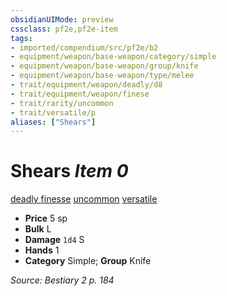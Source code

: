 ```yaml
---
obsidianUIMode: preview
cssclass: pf2e,pf2e-item
tags:
- imported/compendium/src/pf2e/b2
- equipment/weapon/base-weapon/category/simple
- equipment/weapon/base-weapon/group/knife
- equipment/weapon/base-weapon/type/melee 
- trait/equipment/weapon/deadly/d8
- trait/equipment/weapon/finese
- trait/rarity/uncommon
- trait/versatile/p
aliases: ["Shears"]
---
```

# Shears *Item 0*  
[deadly <d8>](deadly.md)  [finesse](finesse.md)  [uncommon](uncommon.md)  [versatile <p>](versatile.md)  

- **Price** 5 sp
- **Bulk** L
- **Damage** `1d4` S
- **Hands** 1
- **Category** Simple; **Group** Knife 



*Source: Bestiary 2 p. 184*
